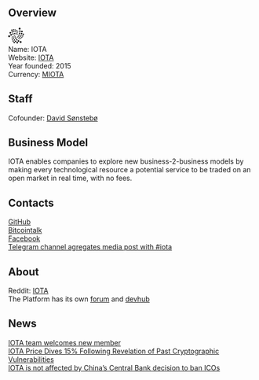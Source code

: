 ## Overview
  ![logo](logo/iota.png)  
   Name: IOTA  
   Website: [IOTA](https://iota.org/)  
   Year founded: 2015  
   Currency: [MIOTA](https://coinmarketcap.com/currencies/iota/)  
## Staff
   Cofounder: [David Sønstebø](../people/david_sønstebø.md)  
## Business Model
   IOTA enables companies to explore new business-2-business models by making every technological resource a potential service to be traded on an open market in real time, with no fees.  
## Contacts
   [GitHub](https://github.com/iotaledger)  
   [Bitcointalk](https://bitcointalk.org/index.php?topic=1216479.0)  
   [Facebook](https://www.facebook.com/iotatoken/)  
   [Telegram channel agregates media post with #iota](https://t.me/joinchat/BgHhU0RC0s6pVKRSZl8JDA)
## About
   Reddit: [IOTA](https://www.reddit.com/r/Iota/)  
   The Platform has its own [forum](https://forum.iota.org/) and [devhub](https://dev.iota.org/) 
## News
   [IOTA team welcomes new member](../news/iota_12-09-17.md)  
   [IOTA Price Dives 15% Following Revelation of Past Cryptographic Vulnerabilities](../news/iota_09-09-17.md)  
   [IOTA is not affected by China’s Central Bank decision to ban ICOs](../news/iota_04-09-17.md)  
